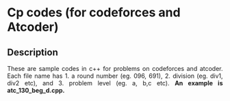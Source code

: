 # Cp codes (for codeforces and Atcoder)
## Description
<div style = "text-align: justify">These are sample codes in c++ for problems on codeforces and atcoder. Each file name has 1. a round number (eg. 096, 691), 2. division (eg. div1, div2 etc), and 3. problem level (eg. a, b,c etc). <b>An example is atc_130_beg_d.cpp.</b></div>
